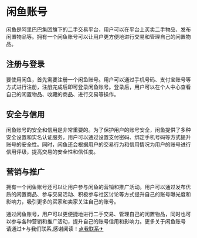 # 闲鱼账号

闲鱼是阿里巴巴集团旗下的二手交易平台，用户可以在平台上买卖二手物品、发布闲置物品等。拥有一个闲鱼账号可以让用户更方便地进行交易和管理自己的闲置物品。

## 注册与登录

要使用闲鱼，首先需要注册一个闲鱼账号。用户可以通过手机号码、支付宝账号等方式进行注册，注册完成后即可登录闲鱼账号。登录后，用户可以在个人中心查看自己的闲置物品、收藏的商品、进行交易等操作。

## 安全与信用

闲鱼账号的安全和信用是非常重要的。为了保护用户的账号安全，闲鱼提供了多种安全设置和实名认证服务，用户可以通过设置支付密码、绑定手机号码等方式提升账号的安全性。同时，闲鱼还会根据用户的交易行为和信用情况为用户的账号进行信用评级，提高交易的安全性和信任度。

## 营销与推广

拥有一个闲鱼账号还可以让用户参与闲鱼的营销和推广活动。用户可以通过发布优质的闲置商品、参与交易活动、积极参与社区讨论等方式提升自己的账号曝光度和影响力，吸引更多的买家和卖家关注自己的账号。

通过闲鱼账号，用户可以更便捷地进行二手交易、管理自己的闲置物品，同时也可以参与各种营销和推广活动，提升自己的账号信用和影响力。更多关于闲鱼账号 请通过✈与我们联系,感谢阅读！[点我联系✈](https://s.G208.com)